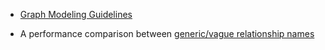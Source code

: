 - [Graph Modeling Guidelines](https://neo4j.com/developer/guide-data-modeling/)
  
- A performance comparison between [generic/vague relationship names](https://neo4j.com/blog/neo4j-genericvague-relationship-names/)
